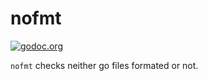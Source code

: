 # nofmt
[![godoc.org][godoc-badge]][godoc]

`nofmt` checks neither go files formated or not.

<!-- links -->
[godoc]: https://godoc.org/github.com/gostaticanalysis/nofmt
[godoc-badge]: https://img.shields.io/badge/godoc-reference-4F73B3.svg?style=flat-square&label=%20godoc.org

